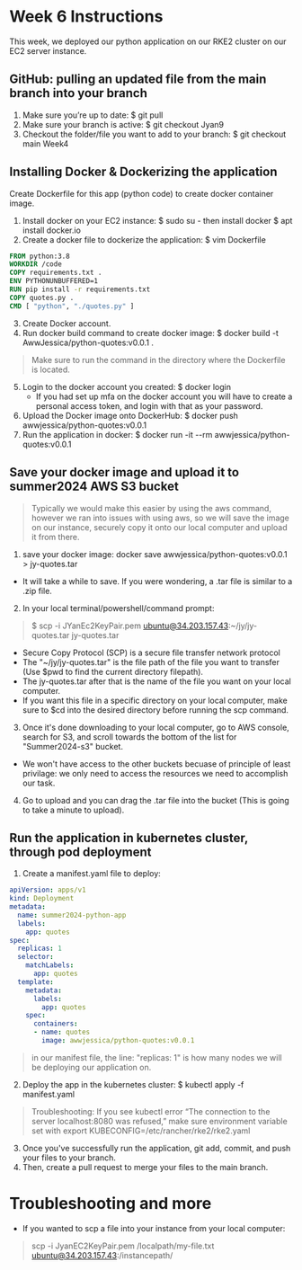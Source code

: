 # Week 6 Instructions   
This week, we deployed our python application on our RKE2 cluster on our EC2 server instance.

## GitHub: pulling an updated file from the main branch into your branch
1. Make sure you’re up to date: $ git pull
2. Make sure your branch is active: $ git checkout Jyan9
3. Checkout the folder/file you want to add to your branch: $ git checkout main Week4

## Installing Docker & Dockerizing the application
Create Dockerfile for this app (python code) to create docker container image. 
1. Install docker on your EC2 instance: $ sudo su - then install docker $ apt install docker.io
2. Create a docker file to dockerize the application: $ vim Dockerfile 

``` Dockerfile
FROM python:3.8
WORKDIR /code
COPY requirements.txt .
ENV PYTHONUNBUFFERED=1
RUN pip install -r requirements.txt
COPY quotes.py .
CMD [ "python", "./quotes.py" ]
```

3. Create Docker account.
4. Run docker build command to create docker image: $ docker build -t AwwJessica/python-quotes:v0.0.1 . 

>  Make sure to run the command in the directory where the Dockerfile is located. 

5. Login to the docker account you created: $ docker login 
    + If you had set up mfa on the docker account you will have to create a personal access token, and login with that as your password.
6. Upload the Docker image onto DockerHub: $ docker push awwjessica/python-quotes:v0.0.1
7. Run the application in docker: $ docker run -it --rm awwjessica/python-quotes:v0.0.1 

## Save your docker image and upload it to summer2024 AWS S3 bucket         
> Typically we would make this easier by using the aws command, however we ran into issues with using aws, so we will save the image on our instance, securely copy it onto our local computer and upload it from there. 
1. save your docker image: docker save awwjessica/python-quotes:v0.0.1 > jy-quotes.tar
+ It will take a while to save. If you were wondering, a .tar file is similar to a .zip file.       
2. In your local terminal/powershell/command prompt: 

> $ scp -i JYanEc2KeyPair.pem ubuntu@34.203.157.43:~/jy/jy-quotes.tar jy-quotes.tar         

+ Secure Copy Protocol (SCP) is a secure file transfer network protocol
+ The "~/jy/jy-quotes.tar" is the file path of the file you want to transfer (Use $pwd to find the current directory filepath). 
+ The jy-quotes.tar after that is the name of the file you want on your local computer.
+ If you want this file in a specific directory on your local computer, make sure to $cd into the desired directory before running the scp command.

3. Once it's done downloading to your local computer, go to AWS console, search for S3, and scroll towards the bottom of the list for "Summer2024-s3" bucket.
+ We won't have access to the other buckets becuase of principle of least privilage: we only need to access the resources we need to accomplish our task.

4. Go to upload and you can drag the .tar file into the bucket (This is going to take a minute to upload).  


## Run the application in kubernetes cluster, through pod deployment      
1. Create a manifest.yaml file to deploy:

``` manifest.yaml
apiVersion: apps/v1
kind: Deployment
metadata:
  name: summer2024-python-app
  labels:
    app: quotes
spec:
  replicas: 1
  selector:
    matchLabels:
      app: quotes
  template:
    metadata:
      labels:
        app: quotes
    spec:
      containers:
      - name: quotes
        image: awwjessica/python-quotes:v0.0.1
```

> in our manifest file, the line: "replicas: 1" is how many nodes we will be deploying our application on. 

2. Deploy the app in the kubernetes cluster: $ kubectl apply -f manifest.yaml

> Troubleshooting: If you see kubectl error “The connection to the server localhost:8080 was refused,” make sure environment variable set with export KUBECONFIG=/etc/rancher/rke2/rke2.yaml

3. Once you've successfully run the application, git add, commit, and push your files to your branch.
4. Then, create a pull request to merge your files to the main branch. 
 
# Troubleshooting and more
+ If you wanted to scp a file into your instance from your local computer:
> scp -i JyanEC2KeyPair.pem /localpath/my-file.txt ubuntu@34.203.157.43:/instancepath/


